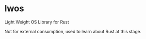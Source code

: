# lwos <WIP>
Light Weight OS Library for Rust 

Not for external consumption, used to learn about Rust at this stage.
